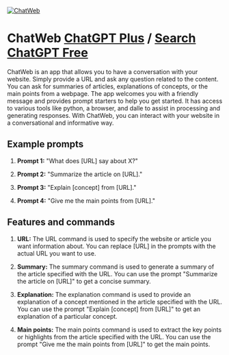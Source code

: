 
[![ChatWeb](https://files.oaiusercontent.com/file-sTw9Do19g82KcFWzuj8tkcwx?se=2123-10-17T07%3A01%3A17Z&sp=r&sv=2021-08-06&sr=b&rscc=max-age%3D31536000%2C%20immutable&rscd=attachment%3B%20filename%3D6e9e18ab-3763-46d3-9522-7b662f990df0.png&sig=2/6lQR76j3AQgOiCBC%2BysgqeL6GedXNQHoq3JecHl5g%3D)](https://chat.openai.com/g/g-31CZJeVxd-chatweb)

# ChatWeb [ChatGPT Plus](https://chat.openai.com/g/g-31CZJeVxd-chatweb) / [Search ChatGPT Free](https://gptcall.net/index.html#/?search=ChatWeb)

ChatWeb is an app that allows you to have a conversation with your website. Simply provide a URL and ask any question related to the content. You can ask for summaries of articles, explanations of concepts, or the main points from a webpage. The app welcomes you with a friendly message and provides prompt starters to help you get started. It has access to various tools like python, a browser, and dalle to assist in processing and generating responses. With ChatWeb, you can interact with your website in a conversational and informative way.

## Example prompts

1. **Prompt 1:** "What does [URL] say about X?"

2. **Prompt 2:** "Summarize the article on [URL]."

3. **Prompt 3:** "Explain [concept] from [URL]."

4. **Prompt 4:** "Give me the main points from [URL]."

## Features and commands

1. **URL:** The URL command is used to specify the website or article you want information about. You can replace [URL] in the prompts with the actual URL you want to use.

2. **Summary:** The summary command is used to generate a summary of the article specified with the URL. You can use the prompt "Summarize the article on [URL]" to get a concise summary.

3. **Explanation:** The explanation command is used to provide an explanation of a concept mentioned in the article specified with the URL. You can use the prompt "Explain [concept] from [URL]" to get an explanation of a particular concept.

4. **Main points:** The main points command is used to extract the key points or highlights from the article specified with the URL. You can use the prompt "Give me the main points from [URL]" to get the main points.


